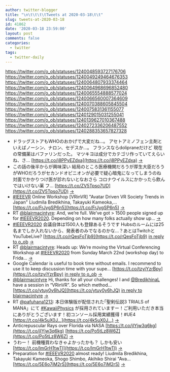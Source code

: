 ```yaml
---
author: twitter-blogger
title: "\n\t\t\t\tTweets at 2020-03-18\t\t"
slug: tweets-at-2020-03-18
id: 41862
date: '2020-03-18 23:59:00'
layout: post
comments: false
categories:
  - twitter
tags:
  - twitter-daily
---
```


https://twitter.com/o_ob/statuses/1240048593727176706 https://twitter.com/o_ob/statuses/1240049249464676353 https://twitter.com/o_ob/statuses/1240064807933374464 https://twitter.com/o_ob/statuses/1240064968696852480 https://twitter.com/o_ob/statuses/1240065554888577024 https://twitter.com/o_ob/statuses/1240066560007364609 https://twitter.com/o_ob/statuses/1240070388605845504 https://twitter.com/o_ob/statuses/1240075831361155077 https://twitter.com/o_ob/statuses/1240129015031255041 https://twitter.com/o_ob/statuses/1240139627010367488 https://twitter.com/o_ob/statuses/1240272336206487552 https://twitter.com/o_ob/statuses/1240288353657827328  

*   ドラッグストアもWHOのおかげで大変だね…。 アセトアミノフェン主剤といえばノーシン、ナロン、セデスか…。 フランスならdolipraneだけど 現在の常備薬はバファリンだった。 マツキヨは成分でカテゴリ作っていてえらいね、さ… [https://t.co/j8PPyEZdxa](https://t.co/j8PPyEZdxa) [->](https://twitter.com/o_ob/statuses/1240048593727176706)
*   この話の後半からが興味深い 結局のところ医療機関だろうが厚生大臣だろうがWHOだろうがセカンドオピニオンが必要で疑心暗鬼になってしまうのね 対面でかかりつけ医が診れないとなおさら コロナウイルスにかかったら飲んではいけない薬 フ… [https://t.co/ZV5Tpso7UD](https://t.co/ZV5Tpso7UD) [->](https://twitter.com/o_ob/statuses/1240049249464676353)
*   [#IEEEVR](https://twitter.com/search?q=%23IEEEVR&src=hash) Online Workshop [VRinVR] "Avatar Driven VR Society Trends in Japan" Liudmila Bredikhina, Takayuki Kameoka,… [https://t.co/FrJygSP6n5](https://t.co/FrJygSP6n5) [->](https://twitter.com/o_ob/statuses/1240064807933374464)
*   RT [@blairmacintyre](https://twitter.com/blairmacintyre): And, we’re full. We’ve got > 1500 people signed up for [#IEEEVR2020](https://twitter.com/search?q=%23IEEEVR2020&src=hash). Depending on how many folks actually show up… [->](https://twitter.com/o_ob/statuses/1240064968696852480)
*   [#IEEEVR2020](https://twitter.com/search?q=%23IEEEVR2020&src=hash) 会議自体は1500人も登録あるそうです Hubsのルームには25名までしか入れないから、発表者のみでなるのかな…？あとはTwitchとYouTubeLive? [https://t.co/rQesFoTjb9](https://t.co/rQesFoTjb9) [in reply to o_ob](https://twitter.com/o_ob/statuses/1240064807933374464) [->](https://twitter.com/o_ob/statuses/1240065554888577024)
*   RT [@blairmacintyre](https://twitter.com/blairmacintyre): Heads up: We’re moving the Virtual Conferencing Workshop at [#IEEEVR2020](https://twitter.com/search?q=%23IEEEVR2020&src=hash) from Sunday March 22nd (workshop day) to Frida… [->](https://twitter.com/o_ob/statuses/1240066560007364609)
*   Google Calendar is useful to book time without emails. I recommend to use it to keep discussion time with your supe… [https://t.co/tzyiYzrBpy](https://t.co/tzyiYzrBpy) [in reply to o_ob](https://twitter.com/o_ob/statuses/1240064807933374464) [->](https://twitter.com/o_ob/statuses/1240070388605845504)
*   [@blairmacintyre](https://twitter.com/blairmacintyre) Hi, thanks for all your challenges! I and [@BredikhinaL](https://twitter.com/BredikhinaL) have a session in “VRinVR”. So which method… [https://t.co/ytuy0y6hJQ](https://t.co/ytuy0y6hJQ) [in reply to blairmacintyre](https://twitter.com/blairmacintyre/statuses/1239008854249222144) [->](https://twitter.com/o_ob/statuses/1240075831361155077)
*   RT [@pafuhana1213](https://twitter.com/pafuhana1213): 本日体験版が配信された｢聖剣伝説3 TRIALS of MANA」にて [#KawaiiPhysics](https://twitter.com/search?q=%23KawaiiPhysics&src=hash) が採用されていますー！ご利用いただき本当にありがとうございます！初コンソール採用実績獲得！#UE4 [https://t.co/4k5uX0J…](https://t.co/4k5uX0J…) [->](https://twitter.com/o_ob/statuses/1240129015031255041)
*   Anticrepuscular Rays over Florida via NASA [https://t.co/jIYjw3q6kg](https://t.co/jIYjw3q6kg) [https://t.co/Po5tLz8W6Z](https://t.co/Po5tLz8W6Z) [->](https://twitter.com/o_ob/statuses/1240139627010367488)
*   うわー！ 前機種買わなきゃよかったかも？ しかも安い [https://t.co/lmGrH1twTI](https://t.co/lmGrH1twTI) [->](https://twitter.com/o_ob/statuses/1240272336206487552)
*   Preparation for [#IEEEVR2020](https://twitter.com/search?q=%23IEEEVR2020&src=hash) almost ready! Liudmila Bredikhina, Takayuki Kameoka, Shogo Shimbo, Akihiko Shirai "Ava… [https://t.co/5E6o7iM2rS](https://t.co/5E6o7iM2rS) [->](https://twitter.com/o_ob/statuses/1240288353657827328)